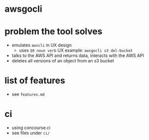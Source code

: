 # awsgocli

# problem the tool solves
- emulates `awscli` in UX design
  - uses `$0 noun verb` UX example: `awsgocli s3 del-bucket`
- talks to the AWS API and returns data, interacts with the AWS API
- deletes all versions of an object from an s3 bucket

# list of features
- see `features.md`

# ci
- using concourse.ci
- see files under `ci/`
